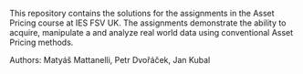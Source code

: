 This repository contains the solutions for the assignments in the Asset Pricing course at IES FSV UK. The assignments demonstrate the ability to acquire, manipulate a and analyze real world data using conventional Asset Pricing methods.

Authors: Matyáš Mattanelli, Petr Dvořáček, Jan Kubal
